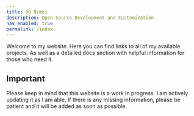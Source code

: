 ```yaml
---
title: OG Nimbi
description: Open-Source Development and Customization
nav_enabled: true
permalink: /index
---
```


Welcome to my website. Here you can find links to all of my available projects. As well as a detailed docs section with helpful information for those who need it.


## Important
Please keep in mind that this website is a work in progress. I am actively updating it as I am able. If there is any missing information, please be patient and it will be added as soon as possible.
